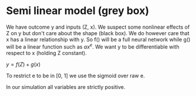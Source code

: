 # Semi linear model (grey box)

We have outcome y and inputs (Z, x). We suspect some nonlinear effects of Z on y
but don't care about the shape (black box). We do however care that x has a linear relationship with y. So f() will be a full neural network while g() will
be a linear function such as $a x^e$. We want y to be differentiable with respect to x (holding Z constant).   

$y = f(Z) + g(x)$

To restrict e to be in [0, 1] we use the sigmoid over raw e. 

In our simulation all variables are strictly positive.
